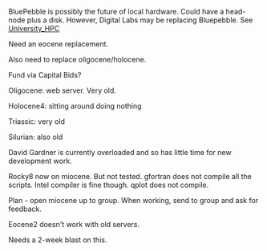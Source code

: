 BluePebble is possibly the future of local hardware.  Could have a head-node plus a disk.  However, Digital Labs may be replacing Bluepebble.  See [University_HPC](University_HPC)

Need an eocene replacement.  

Also need to replace oligocene/holocene.

Fund via Capital Bids?

Oligocene: web server.  Very old.

Holocene4: sitting around doing nothing

Triassic: very old

Silurian: also old

David Gardner is currently overloaded and so has little time for new development work.

Rocky8 now on miocene.  But not tested.  gfortran does not compile all the scripts.  Intel compiler is fine though.  qplot does not compile.

Plan - open miocene up to group.  When working, send to group and ask for feedback.

Eocene2 doesn't work with old servers.

Needs a 2-week blast on this.

